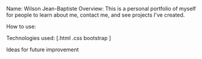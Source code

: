 Name:   Wilson Jean-Baptiste
Overview: This is a personal portfolio of myself for people to learn about me, contact me, and see projects I've created.

How to use:

Technologies used:
    [.html
    .css
    bootstrap
]

Ideas for future improvement